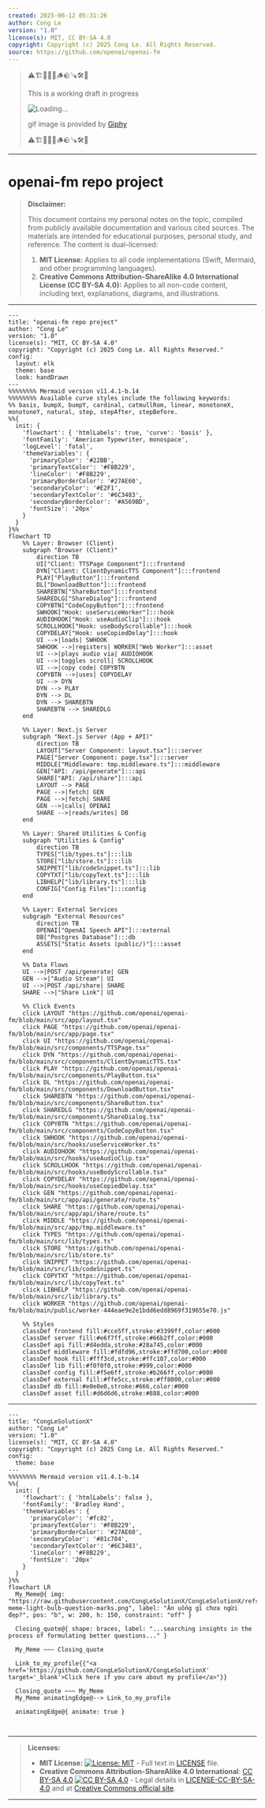 ```yaml
---
created: 2025-06-12 05:31:26
author: Cong Le
version: "1.0"
license(s): MIT, CC BY-SA 4.0
copyright: Copyright (c) 2025 Cong Le. All Rights Reserved.
source: https://github.com/openai/openai-fm
---
```



> ⚠️🏗️🚧🦺🧱🪵🪨🪚🛠️👷
> 
> This is a working draft in progress
> 
> ![Loading...](https://media4.giphy.com/media/v1.Y2lkPTc5MGI3NjExZHAyMzVpZjgwam0xMnM4enB5NGF0dWY1bXdodWRpbnNhaWc1d2tyaiZlcD12MV9pbnRlcm5hbF9naWZfYnlfaWQmY3Q9Zw/g04z0nleBRRcmlumuv/giphy.gif)
>
> gif image is provided by [Giphy](https://giphy.com)
> 
> ⚠️🏗️🚧🦺🧱🪵🪨🪚🛠️👷


----




# openai-fm repo project
> **Disclaimer:**
>
> This document contains my personal notes on the topic,
> compiled from publicly available documentation and various cited sources.
> The materials are intended for educational purposes, personal study, and reference.
> The content is dual-licensed:
> 1. **MIT License:** Applies to all code implementations (Swift, Mermaid, and other programming languages).
> 2. **Creative Commons Attribution-ShareAlike 4.0 International License (CC BY-SA 4.0):** Applies to all non-code content, including text, explanations, diagrams, and illustrations.
---

```mermaid
---
title: "openai-fm repo project"
author: "Cong Le"
version: "1.0"
license(s): "MIT, CC BY-SA 4.0"
copyright: "Copyright (c) 2025 Cong Le. All Rights Reserved."
config:
  layout: elk
  theme: base
  look: handDrawn
---
%%%%%%%% Mermaid version v11.4.1-b.14
%%%%%%%% Available curve styles include the following keywords:
%% basis, bumpX, bumpY, cardinal, catmullRom, linear, monotoneX, monotoneY, natural, step, stepAfter, stepBefore.
%%{
  init: {
    'flowchart': { 'htmlLabels': true, 'curve': 'basis' },
    'fontFamily': 'American Typewriter, monospace',
    'logLevel': 'fatal',
    'themeVariables': {
      'primaryColor': '#22BB',
      'primaryTextColor': '#F8B229',
      'lineColor': '#F8B229',
      'primaryBorderColor': '#27AE60',
      'secondaryColor': '#E2F1',
      'secondaryTextColor': '#6C3483',
      'secondaryBorderColor': '#A569BD',
      'fontSize': '20px'
    }
  }
}%%
flowchart TD
    %% Layer: Browser (Client)
    subgraph "Browser (Client)"
        direction TB
        UI["Client: TTSPage Component"]:::frontend
        DYN["Client: ClientDynamicTTS Component"]:::frontend
        PLAY["PlayButton"]:::frontend
        DL["DownloadButton"]:::frontend
        SHAREBTN["ShareButton"]:::frontend
        SHAREDLG["ShareDialog"]:::frontend
        COPYBTN["CodeCopyButton"]:::frontend
        SWHOOK["Hook: useServiceWorker"]:::hook
        AUDIOHOOK["Hook: useAudioClip"]:::hook
        SCROLLHOOK["Hook: useBodyScrollable"]:::hook
        COPYDELAY["Hook: useCopiedDelay"]:::hook
        UI -->|loads| SWHOOK
        SWHOOK -->|registers| WORKER["Web Worker"]:::asset
        UI -->|plays audio via| AUDIOHOOK
        UI -->|toggles scroll| SCROLLHOOK
        UI -->|copy code| COPYBTN
        COPYBTN -->|uses| COPYDELAY
        UI --> DYN
        DYN --> PLAY
        DYN --> DL
        DYN --> SHAREBTN
        SHAREBTN --> SHAREDLG
    end

    %% Layer: Next.js Server
    subgraph "Next.js Server (App + API)" 
        direction TB
        LAYOUT["Server Component: layout.tsx"]:::server
        PAGE["Server Component: page.tsx"]:::server
        MIDDLE["Middleware: tmp.middleware.ts"]:::middleware
        GEN["API: /api/generate"]:::api
        SHARE["API: /api/share"]:::api
        LAYOUT --> PAGE
        PAGE -->|fetch| GEN
        PAGE -->|fetch| SHARE
        GEN -->|calls| OPENAI
        SHARE -->|reads/writes| DB
    end

    %% Layer: Shared Utilities & Config
    subgraph "Utilities & Config"
        direction TB
        TYPES["lib/types.ts"]:::lib
        STORE["lib/store.ts"]:::lib
        SNIPPET["lib/codeSnippet.ts"]:::lib
        COPYTXT["lib/copyText.ts"]:::lib
        LIBHELP["lib/library.ts"]:::lib
        CONFIG["Config Files"]:::config
    end

    %% Layer: External Services
    subgraph "External Resources"
        direction TB
        OPENAI["OpenAI Speech API"]:::external
        DB["Postgres Database"]:::db
        ASSETS["Static Assets (public/)"]:::asset
    end

    %% Data Flows
    UI -->|POST /api/generate| GEN
    GEN -->|"Audio Stream"| UI
    UI -->|POST /api/share| SHARE
    SHARE -->|"Share Link"| UI

    %% Click Events
    click LAYOUT "https://github.com/openai/openai-fm/blob/main/src/app/layout.tsx"
    click PAGE "https://github.com/openai/openai-fm/blob/main/src/app/page.tsx"
    click UI "https://github.com/openai/openai-fm/blob/main/src/components/TTSPage.tsx"
    click DYN "https://github.com/openai/openai-fm/blob/main/src/components/ClientDynamicTTS.tsx"
    click PLAY "https://github.com/openai/openai-fm/blob/main/src/components/PlayButton.tsx"
    click DL "https://github.com/openai/openai-fm/blob/main/src/components/DownloadButton.tsx"
    click SHAREBTN "https://github.com/openai/openai-fm/blob/main/src/components/ShareButton.tsx"
    click SHAREDLG "https://github.com/openai/openai-fm/blob/main/src/components/ShareDialog.tsx"
    click COPYBTN "https://github.com/openai/openai-fm/blob/main/src/components/CodeCopyButton.tsx"
    click SWHOOK "https://github.com/openai/openai-fm/blob/main/src/hooks/useServiceWorker.ts"
    click AUDIOHOOK "https://github.com/openai/openai-fm/blob/main/src/hooks/useAudioClip.tsx"
    click SCROLLHOOK "https://github.com/openai/openai-fm/blob/main/src/hooks/useBodyScrollable.tsx"
    click COPYDELAY "https://github.com/openai/openai-fm/blob/main/src/hooks/useCopiedDelay.tsx"
    click GEN "https://github.com/openai/openai-fm/blob/main/src/app/api/generate/route.ts"
    click SHARE "https://github.com/openai/openai-fm/blob/main/src/app/api/share/route.ts"
    click MIDDLE "https://github.com/openai/openai-fm/blob/main/src/app/tmp.middleware.ts"
    click TYPES "https://github.com/openai/openai-fm/blob/main/src/lib/types.ts"
    click STORE "https://github.com/openai/openai-fm/blob/main/src/lib/store.ts"
    click SNIPPET "https://github.com/openai/openai-fm/blob/main/src/lib/codeSnippet.ts"
    click COPYTXT "https://github.com/openai/openai-fm/blob/main/src/lib/copyText.ts"
    click LIBHELP "https://github.com/openai/openai-fm/blob/main/src/lib/library.ts"
    click WORKER "https://github.com/openai/openai-fm/blob/main/public/worker-444eae9e2e1bdd6edd8969f319655e70.js"

    %% Styles
    classDef frontend fill:#cce5ff,stroke:#3399ff,color:#000
    classDef server fill:#e6f7ff,stroke:#66b2ff,color:#000
    classDef api fill:#d4edda,stroke:#28a745,color:#000
    classDef middleware fill:#fdfd96,stroke:#ffd700,color:#000
    classDef hook fill:#fff3cd,stroke:#ffc107,color:#000
    classDef lib fill:#f0f0f0,stroke:#999,color:#000
    classDef config fill:#f5e6ff,stroke:#b266ff,color:#000
    classDef external fill:#ffe5cc,stroke:#ff8000,color:#000
    classDef db fill:#e0e0e0,stroke:#666,color:#000
    classDef asset fill:#d6d6d6,stroke:#888,color:#000
```


---

<!-- 
```mermaid
%% Current Mermaid version
info
```  -->


```mermaid
---
title: "CongLeSolutionX"
author: "Cong Le"
version: "1.0"
license(s): "MIT, CC BY-SA 4.0"
copyright: "Copyright (c) 2025 Cong Le. All Rights Reserved."
config:
  theme: base
---
%%%%%%%% Mermaid version v11.4.1-b.14
%%{
  init: {
    'flowchart': { 'htmlLabels': false },
    'fontFamily': 'Bradley Hand',
    'themeVariables': {
      'primaryColor': '#fc82',
      'primaryTextColor': '#F8B229',
      'primaryBorderColor': '#27AE60',
      'secondaryColor': '#81c784',
      'secondaryTextColor': '#6C3483',
      'lineColor': '#F8B229',
      'fontSize': '20px'
    }
  }
}%%
flowchart LR
  My_Meme@{ img: "https://raw.githubusercontent.com/CongLeSolutionX/CongLeSolutionX/refs/heads/main/assets/images/My-meme-light-bulb-question-marks.png", label: "Ăn uống gì chưa ngừi đẹp?", pos: "b", w: 200, h: 150, constraint: "off" }

  Closing_quote@{ shape: braces, label: "...searching insights in the process of formulating better questions..." }
    
  My_Meme ~~~ Closing_quote
    
  Link_to_my_profile{{"<a href='https://github.com/CongLeSolutionX/CongLeSolutionX' target='_blank'>Click here if you care about my profile</a>"}}

  Closing_quote ~~~ My_Meme
  My_Meme animatingEdge@--> Link_to_my_profile
  
  animatingEdge@{ animate: true }



```

---
>**Licenses:**
>
>- **MIT License:**  [![License: MIT](https://img.shields.io/badge/License-MIT-yellow.svg)](LICENSE) - Full text in [LICENSE](LICENSE) file.
>- **Creative Commons Attribution-ShareAlike 4.0 International**: [CC BY-SA 4.0](https://creativecommons.org/licenses/by-sa/4.0/) [![CC BY-SA 4.0](https://licensebuttons.net/l/by-sa/4.0/88x31.png)](https://creativecommons.org/licenses/by-sa/4.0/) - Legal details in [LICENSE-CC-BY-SA-4.0](THE_PAST/LICENSE-CC-BY-SA-4.0) and at [Creative Commons official site](https://creativecommons.org/licenses/by-sa/4.0/).
>
---
